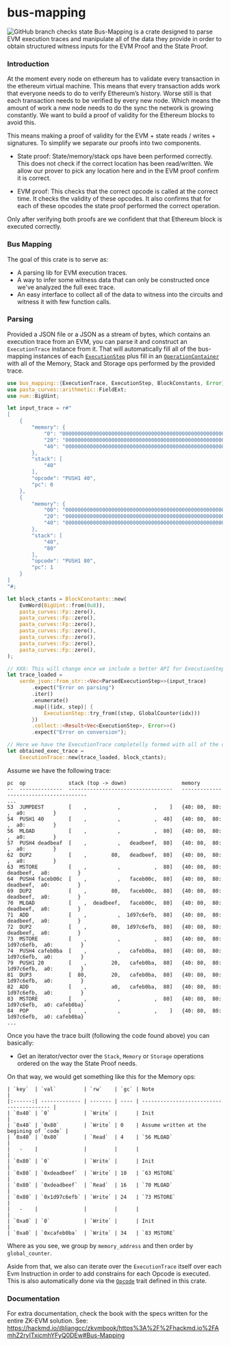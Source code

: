 # bus-mapping

![GitHub branch checks state](https://img.shields.io/github/checks-status/appliedzkp/zkevm-circuits/main?style=for-the-badge)
Bus-Mapping is a crate designed to parse EVM execution traces and manipulate
all of the data they provide in order to obtain structured witness inputs
for the EVM Proof and the State Proof.

### Introduction
At the moment every node on ethereum has to validate every transaction in
the ethereum virtual machine. This means that every transaction adds work
that everyone needs to do to verify Ethereum’s history. Worse still is that
each transaction needs to be verified by every new node. Which means the
amount of work a new node needs to do the sync the network is growing
constantly. We want to build a proof of validity for the Ethereum blocks to
avoid this.

This means making a proof of validity for the EVM + state reads / writes +
signatures.
To simplify we separate our proofs into two components.

- State proof: State/memory/stack ops have been performed correctly. This
does not check if the correct location has been read/written. We allow our
prover to pick any location here and in the EVM proof confirm it is correct.

- EVM proof: This checks that the correct opcode is called at the correct
time. It checks the validity of these opcodes. It also confirms that for
each of these opcodes the state proof performed the correct operation.

Only after verifying both proofs are we confident that that Ethereum block
is executed correctly.

### Bus Mapping
The goal of this crate is to serve as:
- A parsing lib for EVM execution traces.
- A way to infer some witness data that can only be constructed once we've
  analyzed the full exec trace.
- An easy interface to collect all of the data to witness into the circuits
  and witness it with few function calls.

### Parsing
Provided a JSON file or a JSON as a stream of bytes, which contains an
execution trace from an EVM, you can parse it and construct an
`ExecutionTrace` instance from it. That will automatically fill all of the
bus-mapping instances of each
[`ExecutionStep`](crate::exec_trace::ExecutionStep) plus fill in an
[`OperationContainer`](crate::operation::container::OperationContainer) with
all of the Memory, Stack and Storage ops performed by the provided trace.

```rust
use bus_mapping::{ExecutionTrace, ExecutionStep, BlockConstants, Error};
use pasta_curves::arithmetic::FieldExt;
use num::BigUint;

let input_trace = r#"
[
    {
        "memory": {
            "0": "0000000000000000000000000000000000000000000000000000000000000000",
            "20": "0000000000000000000000000000000000000000000000000000000000000000",
            "40": "0000000000000000000000000000000000000000000000000000000000000000"
        },
        "stack": [
            "40"
        ],
        "opcode": "PUSH1 40",
        "pc": 0
    },
    {
        "memory": {
            "00": "0000000000000000000000000000000000000000000000000000000000000000",
            "20": "0000000000000000000000000000000000000000000000000000000000000000",
            "40": "0000000000000000000000000000000000000000000000000000000000000000"
        },
        "stack": [
            "40",
            "80"
        ],
        "opcode": "PUSH1 80",
        "pc": 1
    }
]
"#;

let block_ctants = BlockConstants::new(
    EvmWord(BigUint::from(0u8)),
    pasta_curves::Fp::zero(),
    pasta_curves::Fp::zero(),
    pasta_curves::Fp::zero(),
    pasta_curves::Fp::zero(),
    pasta_curves::Fp::zero(),
    pasta_curves::Fp::zero(),
    pasta_curves::Fp::zero(),
);

// XXX: This will change once we include a better API for ExecutionStep.
let trace_loaded =
    serde_json::from_str::<Vec<ParsedExecutionStep>>(input_trace)
        .expect("Error on parsing")
        .iter()
        .enumerate()
        .map(|(idx, step)| {
            ExecutionStep::try_from((step, GlobalCounter(idx)))
        })
        .collect::<Result<Vec<ExecutionStep>, Error>>()
        .expect("Error on conversion");

// Here we have the ExecutionTrace completelly formed with all of the data to witness structured.
let obtained_exec_trace =
    ExecutionTrace::new(trace_loaded, block_ctants);
```

Assume we have the following trace:
```text,ignore
pc  op              stack (top -> down)                  memory
--  --------------  ----------------------------------   ---------------------------------------
...
53  JUMPDEST        [    ,          ,           ,    ]   {40: 80,  80:          ,  a0:         }
54  PUSH1 40        [    ,          ,           ,  40]   {40: 80,  80:          ,  a0:         }
56  MLOAD           [    ,          ,           ,  80]   {40: 80,  80:          ,  a0:         }
57  PUSH4 deadbeaf  [    ,          ,   deadbeef,  80]   {40: 80,  80:          ,  a0:         }
62  DUP2            [    ,        80,   deadbeef,  80]   {40: 80,  80:          ,  a0:         }
63  MSTORE          [    ,          ,           ,  80]   {40: 80,  80:  deadbeef,  a0:         }
64  PUSH4 faceb00c  [    ,          ,   faceb00c,  80]   {40: 80,  80:  deadbeef,  a0:         }
69  DUP2            [    ,        80,   faceb00c,  80]   {40: 80,  80:  deadbeef,  a0:         }
70  MLOAD           [    ,  deadbeef,   faceb00c,  80]   {40: 80,  80:  deadbeef,  a0:         }
71  ADD             [    ,          ,  1d97c6efb,  80]   {40: 80,  80:  deadbeef,  a0:         }
72  DUP2            [    ,        80,  1d97c6efb,  80]   {40: 80,  80:  deadbeef,  a0:         }
73  MSTORE          [    ,          ,           ,  80]   {40: 80,  80: 1d97c6efb,  a0:         }
74  PUSH4 cafeb0ba  [    ,          ,   cafeb0ba,  80]   {40: 80,  80: 1d97c6efb,  a0:         }
79  PUSH1 20        [    ,        20,   cafeb0ba,  80]   {40: 80,  80: 1d97c6efb,  a0:         }
81  DUP3            [  80,        20,   cafeb0ba,  80]   {40: 80,  80: 1d97c6efb,  a0:         }
82  ADD             [    ,        a0,   cafeb0ba,  80]   {40: 80,  80: 1d97c6efb,  a0:         }
83  MSTORE          [    ,          ,           ,  80]   {40: 80,  80: 1d97c6efb,  a0: cafeb0ba}
84  POP             [    ,          ,           ,    ]   {40: 80,  80: 1d97c6efb,  a0: cafeb0ba}
...
```

Once you have the trace built (following the code found above) you can
basically:
- Get an iterator/vector over the `Stack`, `Memory` or `Storage` operations
  ordered on the way the State Proof needs.

On that way, we would get something like this for the Memory ops:
```text,ignore
| `key`  | `val`         | `rw`    | `gc` | Note                                     |
|:------:| ------------- | ------- | ---- | ---------------------------------------- |
| `0x40` | `0`           | `Write` |      | Init                                     |
| `0x40` | `0x80`        | `Write` | 0    | Assume written at the begining of `code` |
| `0x40` | `0x80`        | `Read`  | 4    | `56 MLOAD`                               |
|   -    |               |         |      |                                          |
| `0x80` | `0`           | `Write` |      | Init                                     |
| `0x80` | `0xdeadbeef`  | `Write` | 10   | `63 MSTORE`                              |
| `0x80` | `0xdeadbeef`  | `Read`  | 16   | `70 MLOAD`                               |
| `0x80` | `0x1d97c6efb` | `Write` | 24   | `73 MSTORE`                              |
|   -    |               |         |      |                                          |
| `0xa0` | `0`           | `Write` |      | Init                                     |
| `0xa0` | `0xcafeb0ba`  | `Write` | 34   | `83 MSTORE`
```

Where as you see, we group by `memory_address` and then order by
`global_counter`.

Aside from that, we also can iterate over the `ExecutionTrace` itself over
each Evm Instruction in order to add constrains for each Opcode is executed.
This is also automatically done via the
[`Opcode`](crate::evm::opcodes::Opcode) trait defined in this crate.

### Documentation
For extra documentation, check the book with the specs written for the
entire ZK-EVM solution.
See: <https://hackmd.io/@liangcc/zkvmbook/https%3A%2F%2Fhackmd.io%2FAmhZ2ryITxicmhYFyQ0DEw#Bus-Mapping>
